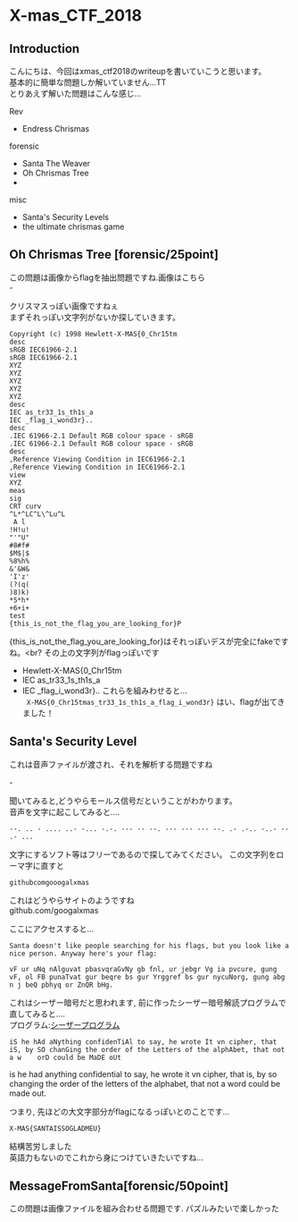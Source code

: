 # X-mas_CTF_2018

## Introduction

こんにちは、今回はxmas_ctf2018のwriteupを書いていこうと思います。<br>
基本的に簡単な問題しか解いていません...TT<br>
とりあえず解いた問題はこんな感じ...

Rev
 - Endress Chrismas

forensic
 - Santa The Weaver
 - Oh Chrismas Tree
 - 

misc
 - Santa's Security Levels
 - the ultimate chrismas game

## Oh Chrismas Tree [forensic/25point]

この問題は画像からflagを抽出問題ですね.画像はこちら<br>
-[](https://github.com/yottii/CTF/blob/master/writeup/20181221_x-masCTF2018/file/MerryChristmas.jpg)

クリスマスっぽい画像ですねぇ<br>
まずそれっぽい文字列がないか探していきます。
```
Copyright (c) 1998 Hewlett-X-MAS{0_Chr15tm
desc
sRGB IEC61966-2.1
sRGB IEC61966-2.1
XYZ
XYZ
XYZ
XYZ
XYZ
desc
IEC as_tr33_1s_th1s_a
IEC _flag_i_wond3r}..
desc
.IEC 61966-2.1 Default RGB colour space - sRGB
.IEC 61966-2.1 Default RGB colour space - sRGB
desc
,Reference Viewing Condition in IEC61966-2.1
,Reference Viewing Condition in IEC61966-2.1
view
XYZ
meas
sig
CRT curv
^L*^LC^L\^Lu^L
 A l
!H!u!
"'"U"
#8#f#
$M$|$
%8%h%
&'&W&
'I'z'
(?(q(
)8)k)
*5*h*
+6+i+
test
{this_is_not_the_flag_you_are_looking_for}P
```
{this_is_not_the_flag_you_are_looking_for}はそれっぽいデスが完全にfakeですね。<br?
その上の文字列がflagっぽいです<br>
 - Hewlett-X-MAS{0_Chr15tm 
 - IEC as_tr33_1s_th1s_a 
 - IEC _flag_i_wond3r}.. 
これらを組みわせると...<br>
` X-MAS{0_Chr15tmas_tr33_1s_th1s_a_flag_i_wond3r}`
はい、flagが出てきました！

## Santa's Security Level
これは音声ファイルが渡され、それを解析する問題ですね<br>

-[](https://github.com/yottii/CTF/tree/master/writeup/20181221_x-masCTF2018/file/message.mp3)

聞いてみると,どうやらモールス信号だということがわかります。<br>
音声を文字に起こしてみると....

``` 
--. .. - .... ..- -... -.-. --- -- --. --- --- --- --. .- .-.. -..- -- .- ...
```

文字にするソフト等はフリーであるので探してみてください。
この文字列をローマ字に直すと
```
githubcomgooogalxmas
```

これはどうやらサイトのようですね<br>
github.com/googalxmas

ここにアクセスすると...

```
Santa doesn't like people searching for his flags, but you look like a nice person. Anyway here's your flag:

vF ur uNq nAlguvat pbasvqraGvNy gb fnl, ur jebgr Vg ia pvcure, gung vF, ol FB punaTvat gur beqre bs gur Yrggref bs gur nycuNorg, gung abg n j beQ pbhyq or ZnQR bHg.
```

これはシーザー暗号だと思われます, 前に作ったシーザー暗号解読プログラムで直してみると....<br>
プログラム:[シーザープログラム](https://github.com/yottii/SecurityTools/blob/master/rot/rot.py)

```
iS he hAd aNything confidenTiAl to say, he wrote It vn cipher, that iS, by SO chanGing the order of the Letters of the alphAbet, that not a w    orD could be MaDE oUt
```

is he had anything confidential to say, he wrote it vn cipher, that is, by so changing the order of the letters of the alphabet, that not a word could be made out.

つまり, 先ほどの大文字部分がflagになるっぽいとのことです...<br>

```
X-MAS{SANTAISSOGLADMEU}
```

結構苦労しました<br>
英語力もないのでこれから身につけていきたいですね...<br>


##  MessageFromSanta[forensic/50point]

この問題は画像ファイルを組み合わせる問題です.
パズルみたいで楽しかった

